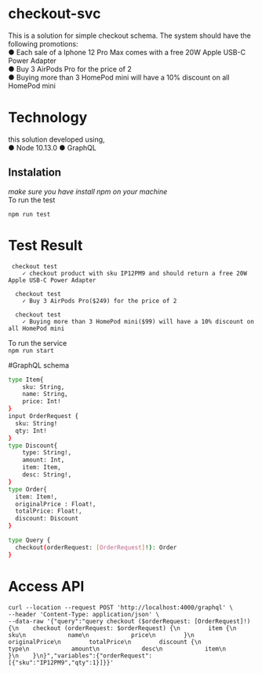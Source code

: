 # checkout-svc
This is a solution for simple checkout schema.
The system should have the following promotions: <br>
● Each sale of a Iphone 12 Pro Max comes with a free 20W Apple USB-C Power Adapter<br>
● Buy 3 AirPods Pro for the price of 2<br>
● Buying more than 3 HomePod mini will have a 10% discount on all HomePod mini<br>

# Technology 
this solution developed using, <br>
● Node 10.13.0
● GraphQL

## Instalation
<i>make sure you have install npm on your machine</i><br>
To run the test<br>
```
npm run test
```
# Test Result 
```
 checkout test
    ✓ checkout product with sku IP12PM9 and should return a free 20W Apple USB-C Power Adapter

  checkout test
    ✓ Buy 3 AirPods Pro($249) for the price of 2

  checkout test
    ✓ Buying more than 3 HomePod mini($99) will have a 10% discount on all HomePod mini
```
To run the service<br>
```npm run start```


#GraphQL schema<br>
```bash
type Item{
    sku: String,
    name: String,
    price: Int!
}
input OrderRequest {
  sku: String!
  qty: Int!
}
type Discount{
    type: String!,
    amount: Int,
    item: Item,
    desc: String!,
}
type Order{
  item: Item!,
  originalPrice : Float!,
  totalPrice: Float!,
  discount: Discount
}

type Query {
  checkout(orderRequest: [OrderRequest]!): Order
}
```

# Access API
```
curl --location --request POST 'http://localhost:4000/graphql' \
--header 'Content-Type: application/json' \
--data-raw '{"query":"query checkout ($orderRequest: [OrderRequest]!) {\n    checkout (orderRequest: $orderRequest) {\n        item {\n            sku\n            name\n            price\n        }\n        originalPrice\n        totalPrice\n        discount {\n            type\n            amount\n            desc\n            item\n        }\n    }\n}","variables":{"orderRequest":[{"sku":"IP12PM9","qty":1}]}}'
```
